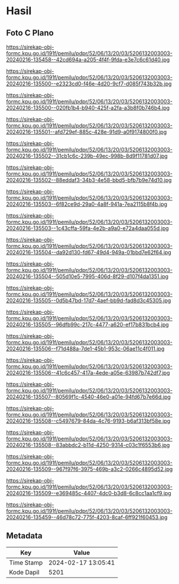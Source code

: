 # Hasil

## Foto C Plano

https://sirekap-obj-formc.kpu.go.id/191f/pemilu/pdpr/52/06/13/20/03/5206132003003-20240216-135458--42cd694a-a205-4f4f-9fda-e3e7c6c61d40.jpg

https://sirekap-obj-formc.kpu.go.id/191f/pemilu/pdpr/52/06/13/20/03/5206132003003-20240216-135500--e2323cd0-f46e-4d20-9cf7-d085f743b32b.jpg

https://sirekap-obj-formc.kpu.go.id/191f/pemilu/pdpr/52/06/13/20/03/5206132003003-20240216-135500--020fb1b4-b940-425f-a2fa-a3b8f0b746b4.jpg

https://sirekap-obj-formc.kpu.go.id/191f/pemilu/pdpr/52/06/13/20/03/5206132003003-20240216-135501--afd729ef-885c-428e-91d9-a0f9174800f0.jpg

https://sirekap-obj-formc.kpu.go.id/191f/pemilu/pdpr/52/06/13/20/03/5206132003003-20240216-135502--31cb1c6c-239b-49ec-998b-8d9f11781d07.jpg

https://sirekap-obj-formc.kpu.go.id/191f/pemilu/pdpr/52/06/13/20/03/5206132003003-20240216-135502--88eddaf3-34b3-4e58-bbd5-bfb7b9e74d10.jpg

https://sirekap-obj-formc.kpu.go.id/191f/pemilu/pdpr/52/06/13/20/03/5206132003003-20240216-135503--6f82ce9d-29a0-4a8f-941a-7ea2115b8f4b.jpg

https://sirekap-obj-formc.kpu.go.id/191f/pemilu/pdpr/52/06/13/20/03/5206132003003-20240216-135503--1c43cffa-59fa-4e2b-a9a0-e72a4daa055d.jpg

https://sirekap-obj-formc.kpu.go.id/191f/pemilu/pdpr/52/06/13/20/03/5206132003003-20240216-135504--da92d130-fd67-49d4-949a-01bbd7e62f64.jpg

https://sirekap-obj-formc.kpu.go.id/191f/pemilu/pdpr/52/06/13/20/03/5206132003003-20240216-135504--505d10e5-7995-406d-8f29-d107f4da1351.jpg

https://sirekap-obj-formc.kpu.go.id/191f/pemilu/pdpr/52/06/13/20/03/5206132003003-20240216-135505--0d5b47bd-17d7-4aef-bb9d-fad8d3c45305.jpg

https://sirekap-obj-formc.kpu.go.id/191f/pemilu/pdpr/52/06/13/20/03/5206132003003-20240216-135505--96dfb99c-217c-4477-a620-ef17b831bcb4.jpg

https://sirekap-obj-formc.kpu.go.id/191f/pemilu/pdpr/52/06/13/20/03/5206132003003-20240216-135506--f71d488a-7de1-45b1-953c-06ae11c4f011.jpg

https://sirekap-obj-formc.kpu.go.id/191f/pemilu/pdpr/52/06/13/20/03/5206132003003-20240216-135506--41c6c457-417a-4ede-a05e-63987b742df7.jpg

https://sirekap-obj-formc.kpu.go.id/191f/pemilu/pdpr/52/06/13/20/03/5206132003003-20240216-135507--80569f1c-4540-46e0-a01e-94fd67b7e66d.jpg

https://sirekap-obj-formc.kpu.go.id/191f/pemilu/pdpr/52/06/13/20/03/5206132003003-20240216-135508--c5497679-84da-4c76-9193-b6af313bf58e.jpg

https://sirekap-obj-formc.kpu.go.id/191f/pemilu/pdpr/52/06/13/20/03/5206132003003-20240216-135508--83abbdc2-b11d-4250-9314-c03c1f6553b6.jpg

https://sirekap-obj-formc.kpu.go.id/191f/pemilu/pdpr/52/06/13/20/03/5206132003003-20240216-135509--967f97f6-3975-469b-a3c2-0266c4895d52.jpg

https://sirekap-obj-formc.kpu.go.id/191f/pemilu/pdpr/52/06/13/20/03/5206132003003-20240216-135509--e369485c-4407-4dc0-b3d8-6c8cc1aa1cf9.jpg

https://sirekap-obj-formc.kpu.go.id/191f/pemilu/pdpr/52/06/13/20/03/5206132003003-20240216-135459--46d78c72-775f-4203-8caf-6ff921f60453.jpg


## Metadata

| Key        | Value               |
| ---------- | ------------------- |
| Time Stamp | 2024-02-17 13:05:41 |
| Kode Dapil | 5201                |



